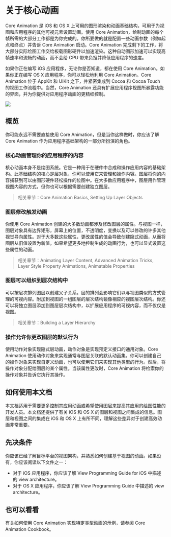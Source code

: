 # 关于核心动画

Core Animation 是 iOS 和 OS X 上可用的图形渲染和动画基础结构，可用于为视图和应用程序的其他可视元素设置动画。使用 Core Animation，绘制动画的每个帧所需的大部分工作都是为你完成的。你所要做的就是配置一些动画参数（例如起点和终点）并告诉 Core Animation 启动。Core Animation 完成剩下的工作，将大部分实际绘图工作交给板载图形硬件以加速渲染。这种自动图形加速可以实现高帧速率和流畅的动画，而不会给 CPU 带来负担并降低应用程序的速度。

如果你正在编写 iOS 应用程序，无论你是否知道，都在使用 Core Animation。如果你正在编写 OS X 应用程序，你可以轻松地利用 Core Animation。Core Animation 位于 AppKit 和 UIKit 之下，并紧密集成到 Cocoa 和 Cocoa Touch 的视图工作流程中。当然，Core Animation 还具有扩展应用程序视图所暴露功能的界面，并为你提供对应用程序动画的更精细控制。

![](https://developer.apple.com/library/archive/documentation/Cocoa/Conceptual/CoreAnimation_guide/Art/ca_architecture_2x.png)

## 概览

你可能永远不需要直接使用 Core Animation，但是当你这样做时，你应该了解 Core Animation 作为应用程序基础架构的一部分所扮演的角色。

### 核心动画管理你的应用程序的内容

核心动画本身不是绘图系统。它是一种用于在硬件中合成和操作应用内容的基础架构。此基础结构的核心是层对象，你可以使用它来管理和操作内容。图层将你的内容捕获到可以由图形硬件轻松操作的位图中。在大多数应用程序中，图层用作管理视图内容的方式，但你也可以根据需要创建独立图层。

> 相关章节：Core Animation Basics, Setting Up Layer Objects

### 图层修改触发动画

你使用 Core Animation 创建的大多数动画都涉及修改图层的属性。与视图一样，图层对象具有边界矩形，屏幕上的位置，不透明度，变换以及可以修改的许多其他视觉导向属性。对于大多数这些属性，更改属性的值会导致创建隐式动画，从而将图层从旧值设置为新值。如果希望更多地控制生成的动画行为，也可以显式设置这些属性的动画。

> 相关章节：Animating Layer Content, Advanced Animation Tricks, Layer Style Property Animations, Animatable Properties

### 图层可以组织到层次结构中

可以按层次排列图层以创建父子关系。层的排列会影响它们以与视图类似的方式管理的可视内容。附加到视图的一组图层的层次结构镜像相应的视图层次结构。你还可以将独立图层添加到图层层次结构中，以扩展应用程序的可视内容，而不仅仅是视图。

> 相关章节：Building a Layer Hierarchy

### 操作允许你更改图层的默认行为

使用动作对象实现隐式层动画，动作对象是实现预定义接口的通用对象。Core Animation 使用动作对象来实现通常与图层关联的默认动画集。你可以创建自己的操作对象来实现自定义动画，也可以使用它们来实现其他类型的行为。然后，将操作对象分配给图层的某个属性。当该属性更改时，Core Animation 将检索你的操作对象并告诉它执行其操作。

## 如何使用本文档

本文档适用于需要更多控制其应用动画或希望使用图层来提高其应用的绘图性能的开发人员。本文档还提供了有关 iOS 和 OS X 的图层和视图之间集成的信息。图层和视图之间的集成在 iOS 和 OS X 上有所不同，理解这些差异对于创建高效动画非常重要。

## 先决条件

你应该已经了解目标平台的视图架构，并熟悉如何创建基于视图的动画。如果没有，你应该阅读以下文件之一：

- 对于 iOS 应用程序，你应该了解 View Programming Guide for iOS 中描述的 view architecture。
- 对于 OS X 应用程序，你应该了解 View Programming Guide 中描述的 view architecture。

## 也可以看看

有关如何使用 Core Animation 实现特定类型动画的示例，请参阅 Core Animation Cookbook。
